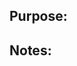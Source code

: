 ## Purpose:
[comment]: <> (What does your PR address or do?)

## Notes:
[comment]: <> (Anything we should know about your code? How to use it, gotchas, relationship to other code, etc?)
